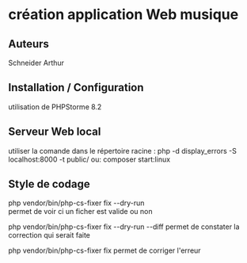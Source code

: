 # création application Web musique

## Auteurs
Schneider Arthur 

## Installation / Configuration
utilisation de PHPStorme 8.2

## Serveur Web local
utiliser la comande dans le répertoire racine :
php -d display_errors -S localhost:8000 -t public/
ou: composer start:linux

## Style de codage
php vendor/bin/php-cs-fixer fix --dry-run  
permet de voir ci un ficher est valide ou non

php vendor/bin/php-cs-fixer fix --dry-run --diff
permet de constater la correction qui serait faite

php vendor/bin/php-cs-fixer fix
permet de corriger l'erreur